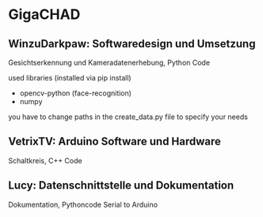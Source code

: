 # GigaCHAD

## WinzuDarkpaw: Softwaredesign und Umsetzung
Gesichtserkennung und Kameradatenerhebung, Python Code

used libraries (installed via pip install)
- opencv-python (face-recognition)
- numpy

you have to change paths in the create_data.py file to specify your needs

## VetrixTV: Arduino Software und Hardware
Schaltkreis, C++ Code

## Lucy: Datenschnittstelle und Dokumentation
Dokumentation, Pythoncode Serial to Arduino
